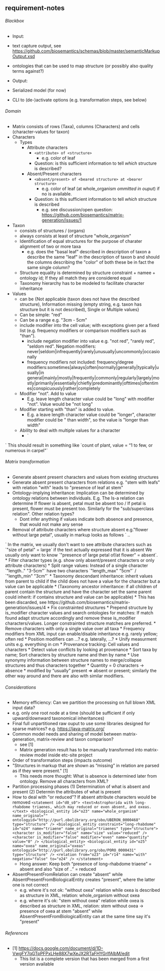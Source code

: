 requirement-notes
--------------------
###### Blackbox
* Input: 
 * text capture output, see https://github.com/biosemantics/schemas/blob/master/semanticMarkupOutput.xsd
 * ontologies that can be used to map structure (or possibly also quality terms against?)

* Output: 
 * Serialized model (for now)

* CLI to (de-)activate options (e.g. transformation steps, see below)

###### Domain 
 * Matrix consists of rows (Taxa), columns (Characters) and cells (character-values for taxon)
 * Characters 
   * Types
      * Attribute characters
        * `<attribute> of <structure>`
          * e.g. color of leaf
        * Question: is this sufficient information to tell *which* structure is described?
      * Absent/Present characters
        * `<absent/present> of <beared structure> at <bearer structure>`
           * e.g. color of leaf (at whole_organism *ommitted in ouput*) if no <bearer structure> is available.
        * Question: is this sufficient information to tell *which* structure is described
           * e.g. see discussion/open question: https://github.com/biosemantics/matrix-generation/issues/1
 * Taxon 
    * consists of structures / (organs)
    * always consists at least of structure "whole_organism"
    * Identification of equal structures for the purpose of charater alignment of two or more taxa
       * e.g. does the "basal leaf" described in description of taxon a describe the same "leaf" in the description of taxon b and should the columns describing the "color" of both these be in fact the same single column?
    * Structure equality is determined by structure constraint + namee + ontology id; If they all match they are considered equal
    * Taxonomy hierarchy has to be modeled to facilitate character inheritance
 * Values 
    * can be {Not applicable (taxon does not have the described structure), 
Information missing (empty string, e.g. taxon has structure but it is not described), Single or Multiple values}
     * Can be simple: "red"
     * Can be a range e.g. "3cm - 5cm"
     * include modifier into the cell value; with exceptions given per a fixed list (e.g. frequency modifiers or comparison modifiers such as "than").
        * include negation modifier into value e.g. "not red", "rarely red", "seldom red". 
         Negation modifiers: never|seldom|infrequently|rarely|unusually|uncommonly|occasionally
        * frequency modifiers not included: frequency/degree modifiers:sometimes|always|often|normally|generally|typically|usually|in general|mainly|mostly|frequently|commonly|regularly|largely|mostly|primarily|essentially|chiefly|predominantly|ofttimes|oftentimes|conspicuously|rather|completely
     * Modifier "not". Add to value 
        * E.g. leave length character value could be "long" with modifier "not". Value would be "not long"
     * Modifier starting with "than" is added to value. 
        * E.g. a leave length character value could be "longer", character modifier could be " than width", so the value is "longer than width"
     * Ability to deal with multiple values for a character
        * `<structure name=plant>
	<character name=count from=1 to=few char_type=range_value/>
</structure>
<structure name=plant>
	<character name=count value=”numerous” constraint=in carpel/>
</structure>`
        This should result in something like `count of plant, value = “1 to few, or numerous in carpel"`

###### Matrix transformation
 * Generate absent present characters and values from existing structures
 * Generate absent present characters from relations e.g. "stem with leafs" with relation "with" leads to "presence of leaf at stem"
 * Ontology-implying inheritance: Implication can be determined by ontology relations between individuals. E.g. The Is-a relation can determine If flower is absent, petal must be absent too / If petal is present, flower must be present too. Similarly for the "sub/superclass relation". Other relation types?
    * Dont infer anything if values indicate both absence and presence, that would not make any sense
 * Removal of attribute characters where structure absent e.g."flower without large petal", usually in markup looks as follows
  `<structure name="flower"> .. </structure>
  <structure name="petal">
     <character type="size" value="large"/>
  </structure>
  <relation from.. to.. "without/>`
  In the matrix, we usually don't want to see attribute characters such as `"size of petal" = large` if the text actually expressed that it is absent
  We usually only want to know `"presence of large petal of/at flower" = absent`.
 * Filter character types (e.g. show only absent/present characters or only attribute characters)
 * Split range values: Instead of a single character `"length.." "3-5cm"` have two characters `"length_max" "5cm"` / `"length_min" "3cm"`
 * Taxonomy descendant inheritance: inherit values from parent to child if the child does not have a value for the character but a value can be applicable
 * (Taxonomy ancestor inheritance: if all children of parent contain the structure and have the character set the same parent could inherit: if contains structure and value can be applicable)
   *  This has been discarded, see https://github.com/biosemantics/matrix-generation/issues/4
 * Fix constrainted structures
  * Prepend structure by is_modifier character values and search ontologies for matches: If match found adapt structure accordingly and remove these is_modifier characters/values. Longer constrainted structure matches are preferred.
 * Remove characters with only a single value over all taxa
 * Frequency modifiers from XML input can enable/disable inheritance e.g. rarely yellow; often red 
 * Position modifiers can ...? e.g. laterally, ...?
 * Unify measurment units e.g. everything in cm
 * Provenance tracking: Cell values and characters
 * Detect value conflicts by looking at provenance
 * Sort taxa by name; Sort characters by structure name and then by name
 * Use synonymy information between structure names to merge/collapse structures and thus characters together
 * Quantity = 0 characters -> absence
 * modified by “usually” present => absent or present; similarly the other way around and there are also with similar modifiers.

###### Considerations
* Memory efficiency: Can we partition the processing on full blown XML input data?
 * e.g. only one root node at a time (should be sufficient if only upward/downward taxonomical inheritances)
 * Final full unpartitioned raw ouput to use some libraries designed for sparse matrices? e.g. https://java-matrix.org/
* Common model needs and sharing of model between matrix-generation, matrix-review and taxon comparison? 
  * see [1]
  * Matrix generation result has to be manually transformed into matrix-review model inside etc-site project
* Order of transformation steps (impacts outcome)
* "Structures in markup that are shown as “missing” in relation are parsed as if they were present." [1]
   * This needs more thought: What is absence is determined later from ontology. Remove all characters from XML?
* Partition processing phases (1) Determination of what is absent and present (2) Determin the attributes of what is present
* How to deal with "or reduced"? If absent attribute characters would be removed
`<statement id="d0_s0">
        <text>Astrophorida with long-rhabdome triaenes, which may reduced or even absent, and oxeas. </text>
        <biological_entity id="o23" name="whole_organism" name_original="" ontologyid="http://purl.obolibrary.org/obo/UBERON_0000468" type="structure" />
        <biological_entity constraint="long-rhabdome" id="o24" name="triaene" name_original="triaenes" type="structure">
           <character is_modifier="false" name="size" value="reduced" />
           <character is_modifier="false" modifier="even" name="quantity" value="0" />
        </biological_entity>
        <biological_entity id="o25" name="oxea" name_original="oxeas" ontologyid="http://purl.obolibrary.org/obo/PORO_0000431" type="structure" />
        <relation from="o23" id="r14" name="with" negation="false" to="o24" />
     </statement>`
     * Hong answer: Keep both “presence of long-rhabdome triaene” = absent and also “size of ..” = reduced
 * AbsentPresentFromRelation can create "absent" while AbsentPresentFromBiologicalEntity creates "present", where the latter one is not correct
    * e.g. where it's not ok: “without oxea” relation while oxea is described as structure in XML, relation: whole_organism without oxea
    * e.g. wherre it's ok: "stem without oxea" relation while oxea is described as structure in XML, relation: stem without oxea -> presence of oxea at stem "absent" while AbsentPresentFromBiologicalEntity can at the same time say it's "present"

###### References
* [1] https://docs.google.com/document/d/1D-VwgFY7qGTpPFPxLHe88X7wXeJX2RTaFHYGrIfAlbM/edit
   * This list is a complete version that has been merged from a first version available 
